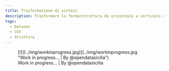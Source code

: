```yaml
---
title: Trasformazione di sintesi
description: Trasformare la forma/struttura da orizontale a verticale con le join
tags:
  - Dataset
  - CSV
  - Struttura
---
```


<figure markdown>
[![](../img/workinprogress.jpg)](../img/workinprogress.jpg "Work in progress... | By @opendatasicilia")
  <figcaption>Work in progress... | By @opendatasicilia</figcaption>
</figure>